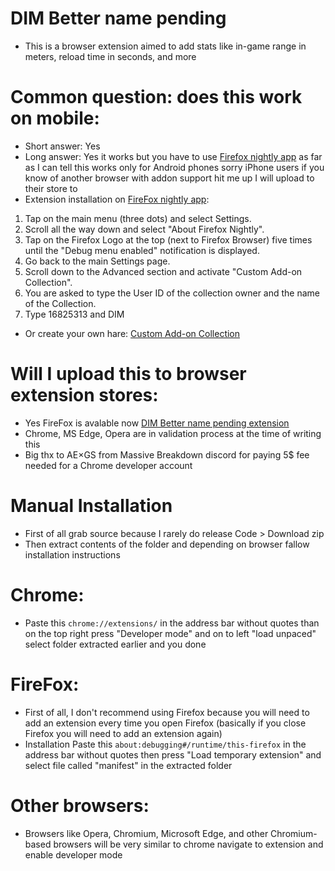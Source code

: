 # DIM Better name pending
- This is a browser extension aimed to add stats like in-game range in meters, reload time in seconds, and more

# Common question: does this work on mobile:
- Short answer: Yes
- Long answer: Yes it works but you have to use [Firefox nightly app](https://play.google.com/store/apps/details?id=org.mozilla.fenix) as far as I can tell this works only for Android phones sorry iPhone users if you know of another browser with addon support hit me up I will upload to their store to
- Extension installation on [FireFox nightly app](https://play.google.com/store/apps/details?id=org.mozilla.fenix):
1. Tap on the main menu (three dots) and select Settings.
2. Scroll all the way down and select "About Firefox Nightly".
3. Tap on the Firefox Logo at the top (next to Firefox Browser) five times until the "Debug menu enabled" notification is displayed.
4. Go back to the main Settings page.
5. Scroll down to the Advanced section and activate "Custom Add-on Collection".
6. You are asked to type the User ID of the collection owner and the name of the Collection.
7. Type 16825313 and DIM
- Or create your own hare: [Custom Add-on Collection](https://addons.mozilla.org/en-US/firefox/collections/)

# Will I upload this to browser extension stores:
- Yes FireFox is avalable now [DIM Better name pending extension](https://addons.mozilla.org/en-US/firefox/addon/dim-better-name-pending/)
- Chrome, MS Edge, Opera are in validation process at the time of writing this
- Big thx to AE×GS from Massive Breakdown discord for paying 5$ fee needed for a Chrome developer account

# Manual Installation
- First of all grab source because I rarely do release Code > Download zip
- Then extract contents of the folder and depending on browser fallow installation instructions

# Chrome: 
- Paste this `chrome://extensions/` in the address bar without quotes than on the top right press "Developer mode" and on to left "load unpaced" select folder extracted earlier and you done

# FireFox:
- First of all, I don't recommend using Firefox because you will need to add an extension every time you open Firefox (basically if you close Firefox you will need to add an extension again)
- Installation Paste this `about:debugging#/runtime/this-firefox` in the address bar without quotes then press "Load temporary extension" and select file called "manifest" in the extracted folder

# Other browsers:
- Browsers like Opera, Chromium, Microsoft Edge, and other Chromium-based browsers will be very similar to chrome navigate to extension and enable developer mode